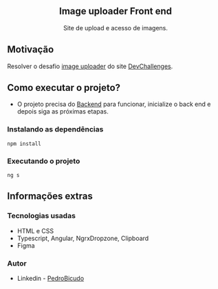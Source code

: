 <div align="center">
    <h2>Image uploader Front end</h2>
    <p>Site de upload e acesso de imagens.</p>
</div>

## Motivação
Resolver o desafio [image uploader](https://devchallenges.io/challenges/O2iGT9yBd6xZBrOcVirx) do site [DevChallenges](https://devchallenges.io/).

## Como executar o projeto?
- O projeto precisa do [Backend](https://github.com/PedroBicudo/imageuploadapi) para funcionar, inicialize o back end e depois siga as próximas etapas.
### Instalando as dependências
```shell
npm install
```
### Executando o projeto
```shell
ng s
```
## Informações extras
### Tecnologias usadas
- HTML e CSS
- Typescript, Angular, NgrxDropzone, Clipboard
- Figma

### Autor
- Linkedin - [PedroBicudo](https://www.linkedin.com/in/pedro-bicudo)
